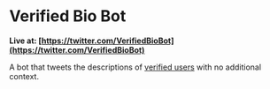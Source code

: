 Verified Bio Bot
====================================

**Live at: [https://twitter.com/VerifiedBioBot](https://twitter.com/VerifiedBioBot)**

A bot that tweets the descriptions of [verified users](https://twitter.com/verified/following) with no additional context.